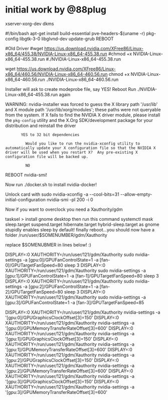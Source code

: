 # initial work by @88plug

xserver-xorg-dev dkms

#!/bin/bash
apt-get install build-essential pve-headers-$(uname -r) pkg-config libgtk-3-0 libglvnd-dev
update-grub
REBOOT


#Old Driver
#wget https://us.download.nvidia.com/XFree86/Linux-x86_64/455.38/NVIDIA-Linux-x86_64-455.38.run
#chmod +x NVIDIA-Linux-x86_64-455.38.run
#./NVIDIA-Linux-x86_64-455.38.run

wget https://us.download.nvidia.com/XFree86/Linux-x86_64/460.56/NVIDIA-Linux-x86_64-460.56.run
chmod +x NVIDIA-Linux-x86_64-460.56.run
./NVIDIA-Linux-x86_64-460.56.run

Installer will ask to create modeprobe file, say YES!
Reboot
Run ./NVIDIA-Linux-x86_64-455.38.run again

WARNING: nvidia-installer was forced to guess the X library path '/usr/lib' and X module path '/usr/lib/xorg/modules'; these paths were not queryable from the system.  If X fails to find the NVIDIA X driver module, please
           install the `pkg-config` utility and the X.Org SDK/development package for your distribution and reinstall the driver

           YES to 32 bit dependencies

             Would you like to run the nvidia-xconfig utility to automatically update your X configuration file so that the NVIDIA X driver will be used when you restart X?  Any pre-existing X configuration file will be backed up.

             NO


REBOOT
nvidia-smi!

Now run ./docker.sh to install nvidia-docker!

Unlock card with
sudo nvidia-xconfig -a --cool-bits=31 --allow-empty-initial-configuration
nvidia-smi -pl 200 -i 0

Now if you want to overclock you need a Xauthority/gdm

tasksel > install gnome desktop
then run this command
systemctl mask sleep.target suspend.target hibernate.target hybrid-sleep.target
as gnome stupidly enables sleep by default!
finally reboot...you should now have a folder
/run/user/$SOMENUMBER/gdm/Xauthority

replace $SOMENUBMER in lines below! :)

DISPLAY=:0 XAUTHORITY=/run/user/121/gdm/Xauthority sudo nvidia-settings -a [gpu:0]/GPUFanControlState=1 -a [fan-0]/GPUTargetFanSpeed=80
sleep 3
DISPLAY=:0 XAUTHORITY=/run/user/121/gdm/Xauthority sudo nvidia-settings -a [gpu:1]/GPUFanControlState=1 -a [fan-1]/GPUTargetFanSpeed=80
sleep 3
DISPLAY=:0 XAUTHORITY=/run/user/121/gdm/Xauthority sudo nvidia-settings -a [gpu:2]/GPUFanControlState=1 -a [fan-2]/GPUTargetFanSpeed=80
sleep 3
DISPLAY=:0 XAUTHORITY=/run/user/121/gdm/Xauthority sudo nvidia-settings -a [gpu:3]/GPUFanControlState=1 -a [fan-3]/GPUTargetFanSpeed=85

DISPLAY=:0 XAUTHORITY=/run/user/121/gdm/Xauthority nvidia-settings -a '[gpu:0]/GPUGraphicsClockOffset[3]=150'
DISPLAY=:0 XAUTHORITY=/run/user/121/gdm/Xauthority nvidia-settings -a '[gpu:0]/GPUMemoryTransferRateOffset[3]=600'
DISPLAY=:0 XAUTHORITY=/run/user/121/gdm/Xauthority nvidia-settings -a '[gpu:1]/GPUGraphicsClockOffset[3]=150'
DISPLAY=:0 XAUTHORITY=/run/user/121/gdm/Xauthority nvidia-settings -a '[gpu:1]/GPUMemoryTransferRateOffset[3]=600'
DISPLAY=:0 XAUTHORITY=/run/user/121/gdm/Xauthority nvidia-settings -a '[gpu:2]/GPUGraphicsClockOffset[3]=150'
DISPLAY=:0 XAUTHORITY=/run/user/121/gdm/Xauthority nvidia-settings -a '[gpu:2]/GPUMemoryTransferRateOffset[3]=600'
DISPLAY=:0 XAUTHORITY=/run/user/121/gdm/Xauthority nvidia-settings -a '[gpu:3]/GPUGraphicsClockOffset[3]=150'
DISPLAY=:0 XAUTHORITY=/run/user/121/gdm/Xauthority nvidia-settings -a '[gpu:3]/GPUMemoryTransferRateOffset[3]=600'
